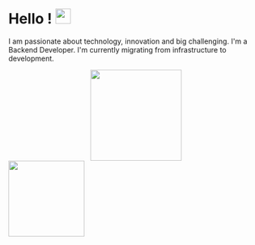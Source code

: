 # Hello ! <img src="https://raw.githubusercontent.com/MartinHeinz/MartinHeinz/master/wave.gif" width="30px">


<p> I am passionate about technology, innovation and big challenging. I'm a Backend Developer. I'm currently migrating from infrastructure to development. </p>

<center> <img height="180em" src="https://github-readme-stats.vercel.app/api?username=luisotvio11&show_icons=true&theme=tokyonight"/> </center> 
<img height="150em" src="https://github-readme-stats-eight-theta.vercel.app/api/top-langs/?username=luisotvio11&layout=compact&langs_count=8&theme=tokyonight&include_all_commits=true&count_private=true"/>



